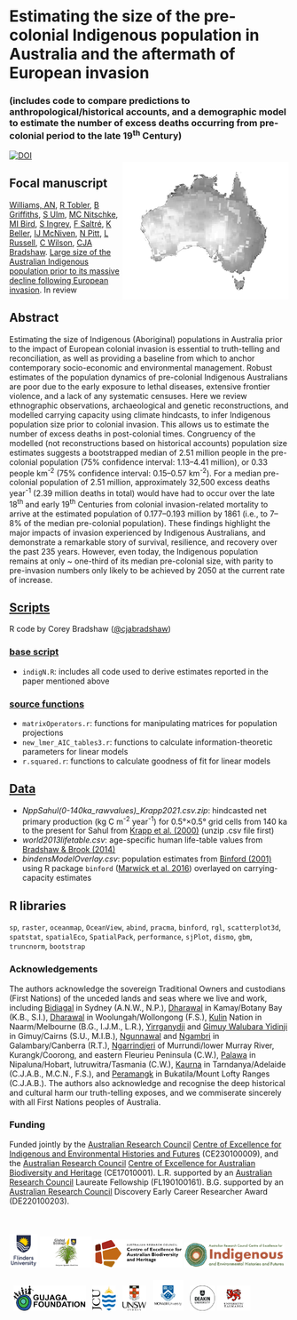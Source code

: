 # Estimating the size of the pre-colonial Indigenous population in Australia and the aftermath of European invasion
### (includes code to compare predictions to anthropological/historical accounts, and a demographic model to estimate the number of excess deaths occurring from pre-colonial period to the late 19<sup>th</sup> Century)
<img align="right" src="www/ausdensmap.jpg" width="300" style="margin-top: 20px">
<a href="https://zenodo.org/doi/10.5281/zenodo.13451032"><img src="https://zenodo.org/badge/DOI/10.5281/zenodo.13451032.svg" alt="DOI"></a>

## Focal manuscript
<a href="https://au.linkedin.com/in/alan-williams-7973a958">Williams, AN</a>, <a href="https://evolutionofculturaldiversity.anu.edu.au/our-people/ray-tobler/">R Tobler</a>, <a href="https://experts.deakin.edu.au/42085-billy-griffiths">B Griffiths</a>, <a href="https://portfolio.jcu.edu.au/researchers/sean.ulm/">S Ulm</a>, <a href="https://www.flinders.edu.au/people/cody.nitschke">MC Nitschke</a>, <a href="https://portfolio.jcu.edu.au/researchers/michael.bird">MI Bird</a>, <a href="https://scholars.uow.edu.au/shane-ingrey">S Ingrey</a>, <a href="https://www.flinders.edu.au/people/frederik.saltre">F Saltré</a>, <a href="https://www.facebook.com/profile.php?id=100076324899510">K Beller</a>, <a href="https://research.monash.edu/en/persons/ian-mcniven">IJ McNiven</a>, <a href="https://au.linkedin.com/in/nick-pitt-772440ba">N Pitt</a>, <a href="https://research.monash.edu/en/persons/lynette-russell-am">L Russell</a>, <a href="https://discover.utas.edu.au/Christopher.Wilson">C Wilson</a>, <a href="https://www.flinders.edu.au/people/corey.bradshaw">CJA Bradshaw</a>. <a href="">Large size of the Australian Indigenous population prior to its massive decline following European invasion</a>. In review

## Abstract
Estimating the size of Indigenous (Aboriginal) populations in Australia prior to the impact of European colonial invasion is essential to truth-telling and reconciliation, as well as providing a baseline from which to anchor contemporary socio-economic and environmental management. Robust estimates of the population dynamics of pre-colonial Indigenous Australians are poor due to the early exposure to lethal diseases, extensive frontier violence, and a lack of any systematic censuses. Here we review ethnographic observations, archaeological and genetic reconstructions, and modelled carrying capacity using climate hindcasts, to infer Indigenous population size prior to colonial invasion. This allows us to estimate the number of excess deaths in post-colonial times. Congruency of the modelled (not reconstructions based on historical accounts) population size estimates suggests a bootstrapped median of 2.51 million people in the pre-colonial population (75% confidence interval: 1.13–4.41 million), or 0.33 people km<sup>-2</sup> (75% confidence interval: 0.15–0.57 km<sup>-2</sup>). For a median pre-colonial population of 2.51 million, approximately 32,500 excess deaths year<sup>-1</sup> (2.39 million deaths in total) would have had to occur over the late 18<sup>th</sup> and early 19<sup>th</sup> Centuries from colonial invasion-related mortality to arrive at the estimated population of 0.177–0.193 million by 1861 (i.e., to 7–8% of the median pre-colonial population). These findings highlight the major impacts of invasion experienced by Indigenous Australians, and demonstrate a remarkable story of survival, resilience, and recovery over the past 235 years. However, even today, the Indigenous population remains at only ~ one-third of its median pre-colonial size, with parity to pre-invasion numbers only likely to be achieved by 2050 at the current rate of increase.


## <a href="https://github.com/cjabradshaw/AusIndigN/tree/main/scripts">Scripts</a>
R code by Corey Bradshaw (<a href="http://github.com/cjabradshaw">@cjabradshaw</a>)

### <a href="https://github.com/cjabradshaw/AusIndigN/tree/main/scripts">base script</a>
- <code>indigN.R</code>: includes all code used to derive estimates reported in the paper mentioned above

### <a href="https://github.com/cjabradshaw/AusIndigN/tree/main/scripts/source">source functions</a>
- <code>matrixOperators.r</code>: functions for manipulating matrices for population projections
- <code>new_lmer_AIC_tables3.r</code>: functions to calculate information-theoretic parameters for linear models
- <code>r.squared.r</code>: functions to calculate goodness of fit for linear models

## <a href="https://github.com/cjabradshaw/AusIndigN/tree/main/data">Data</a>
- <em>NppSahul(0-140ka_rawvalues)_Krapp2021.csv.zip</em>: hindcasted net primary production (kg C m<sup>-2</sup> year<sup>-1</sup>) for 0.5°×0.5° grid cells from 140 ka to the present for Sahul from <a href="http://doi.org/10.1038/s41597-021-01009-3">Krapp et al. (2000)</a> (unzip .csv file first)
- <em>world2013lifetable.csv</em>: age-specific human life-table values from <a href="http://doi.org/10.1073/pnas.1410465111">Bradshaw & Brook (2014)</a>
- <em>bindensModelOverlay.csv</em>: population estimates from <a href="https://www.ucpress.edu/books/constructing-frames-of-reference/paper">Binford (2001)</a> using R package <code>binford</code> (<a href="http://CRAN.R-project.org/package=binford">Marwick et al. 2016</a>) overlayed on carrying-capacity estimates

## R libraries
<code>sp</code>, <code>raster</code>, <code>oceanmap</code>, <code>OceanView</code>, <code>abind</code>, <code>pracma</code>, <code>binford</code>, <code>rgl</code>, <code>scatterplot3d</code>, <code>spatstat</code>, <code>spatialEco</code>, <code>SpatialPack</code>, <code>performance</code>, <code>sjPlot</code>, <code>dismo</code>, <code>gbm</code>, <code>truncnorm</code>, <code>bootstrap</code>

### Acknowledgements
The authors acknowledge the sovereign Traditional Owners and custodians (First Nations) of the unceded lands and seas where we live and work, including <a href="https://www.gujaga.org.au/faq">Bidiagal</a> in Sydney (A.N.W., N.P.), <a href="https://www.sutherlandshire.nsw.gov.au/play-and-explore/local-history-and-heritage/local-history">Dharawal</a> in Kamay/Botany Bay (K.B., S.I.), <a href="https://www.sutherlandshire.nsw.gov.au/play-and-explore/local-history-and-heritage/local-history">Dharawal</a> in Woolungah/Wollongong (F.S.), <a href="https://www.melbourne.vic.gov.au/aboriginal-melbourne">Kulin</a> Nation in Naarm/Melbourne (B.G., I.J.M., L.R.), <a href="https://dawulwuru.com.au/">Yirrganydji</a> and <a href="https://www.yidinji.com/">Gimuy Walubara Yidinji</a> in Gimuy/Cairns (S.U., M.I.B.), <a href="https://www.ngunnawal.org/who-we-are">Ngunnawal</a> and <a href="https://www.nma.gov.au/learn/encounters-education/community-stories/canberra">Ngambri</a> in Galambary/Canberra (R.T.), <a href="https://ngarrindjeri.com.au/">Ngarrindjeri</a> of Murrundi/lower Murray River, Kurangk/Coorong, and eastern Fleurieu Peninsula (C.W.), <a href="https://tacinc.com.au/">Palawa</a> in Nipaluna/Hobart, lutruwitra/Tasmania (C.W.), <a href="https://www.kaurnawarra.org.au/kaurna-people">Kaurna</a> in Tarndanya/Adelaide (C.J.A.B., M.C.N., F.S.), and <a href="https://www.facebook.com/peramangkgovernancecouncil/">Peramangk</a> in Bukatila/Mount Lofty Ranges (C.J.A.B.). The authors also acknowledge and recognise the deep historical and cultural harm our truth-telling exposes, and we commiserate sincerely with all First Nations peoples of Australia.

### Funding
Funded jointly by the <a href="http://www.arc.gov.au">Australian Research Council</a> <a href="http://ciehf.au">Centre of Excellence for Indigenous and Environmental Histories and Futures</a> (CE230100009), and the <a href="http://www.arc.gov.au">Australian Research Council</a> <a href="http://epicaustralia.org.au">Centre of Excellence for Australian Biodiversity and Heritage</a> (CE17010001). L.R. supported by an <a href="http://www.arc.gov.au">Australian Research Council</a> Laureate Fellowship (FL190100161). B.G. supported by an <a href="http://www.arc.gov.au">Australian Research Council</a> Discovery Early Career Researcher Award (DE220100203).<br>
<br>
<p><a href="https://www.flinders.edu.au"><img align="bottom-left" src="www/Flinders_University_Logo_Stacked_RGB_Master.jpg" alt="Flinders University" height="60" style="margin-top: 20px"></a> <a href="https://globalecologyflinders.com"><img align="bottom-left" src="www/GEL Logo Kaurna New Transp.png" alt="GEL logo" height="55" style="margin-top: 20px"></a> <a href="https://epicaustralia.org.au"><img align="bottom-left" src="www/CabahFCL.cropped.jpg" alt="CABAH" height="50" style="margin-top: 20px"></a> <a href="https://ciehf.au/"><img align="bottom-left" src="www/CIEHF_Logo_Email_Version Transparent.png" alt="CIEHF" height="45" style="margin-top: 20px"></a> &nbsp; <a href="https://www.facebook.com/profile.php?id=100076324899510"><img align="bottom-left" src="www/GujagaFoundation.png" alt="Gujaga Foundation" height="45" style="margin-top: 20px"></a> &nbsp; <a href="https://www.jcu.edu.au/"><img align="bottom-left" src="www/JCULogo.webp" alt="James Cook University" height="45" style="margin-top: 20px"></a> &nbsp; <a href="https://www.unsw.edu.au/"><img align="bottom-left" src="www/UNSWLogo.png" alt="UNSW" height="45" style="margin-top: 20px"></a> &nbsp; <a href="https://www.monash.edu/"><img align="bottom-left" src="www/MonashLogo.webp" alt="Monash University" height="55" style="margin-top: 20px"></a> &nbsp; <a href="https://www.deakin.edu/"><img align="bottom-left" src="www/DeakinULogo.svg" alt="Deakin University" height="45" style="margin-top: 20px"></a> <a href="https://www.utas.edu/"><img align="bottom-left" src="www/UTASLogo.webp" alt="University of Tasmania" height="45" style="margin-top: 20px"></a></p>
